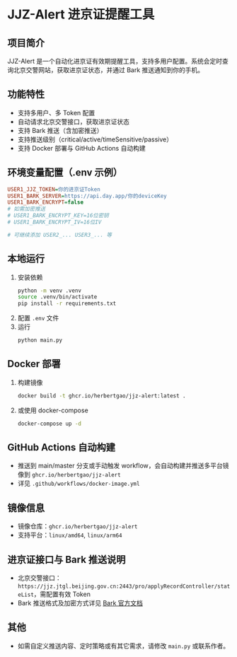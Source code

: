 # JJZ-Alert 进京证提醒工具

## 项目简介

JJZ-Alert 是一个自动化进京证有效期提醒工具，支持多用户配置。系统会定时查询北京交警网站，获取进京证状态，并通过 Bark 推送通知到你的手机。

## 功能特性
- 支持多用户、多 Token 配置
- 自动请求北京交警接口，获取进京证状态
- 支持 Bark 推送（含加密推送）
- 支持推送级别（critical/active/timeSensitive/passive）
- 支持 Docker 部署与 GitHub Actions 自动构建

## 环境变量配置（.env 示例）
```ini
USER1_JJZ_TOKEN=你的进京证Token
USER1_BARK_SERVER=https://api.day.app/你的deviceKey
USER1_BARK_ENCRYPT=false
# 如需加密推送
# USER1_BARK_ENCRYPT_KEY=16位密钥
# USER1_BARK_ENCRYPT_IV=16位IV

# 可继续添加 USER2_... USER3_... 等
```

## 本地运行
1. 安装依赖
   ```bash
   python -m venv .venv
   source .venv/bin/activate
   pip install -r requirements.txt
   ```
2. 配置 `.env` 文件
3. 运行
   ```bash
   python main.py
   ```

## Docker 部署
1. 构建镜像
   ```bash
   docker build -t ghcr.io/herbertgao/jjz-alert:latest .
   ```
2. 或使用 docker-compose
   ```bash
   docker-compose up -d
   ```

## GitHub Actions 自动构建
- 推送到 main/master 分支或手动触发 workflow，会自动构建并推送多平台镜像到 `ghcr.io/herbertgao/jjz-alert`
- 详见 `.github/workflows/docker-image.yml`

## 镜像信息
- 镜像仓库：`ghcr.io/herbertgao/jjz-alert`
- 支持平台：`linux/amd64`, `linux/arm64`

## 进京证接口与 Bark 推送说明
- 北京交警接口：`https://jjz.jtgl.beijing.gov.cn:2443/pro/applyRecordController/stateList`，需配置有效 Token
- Bark 推送格式及加密方式详见 [Bark 官方文档](https://bark.day.app/#/tutorial)

## 其他
- 如需自定义推送内容、定时策略或有其它需求，请修改 `main.py` 或联系作者。 